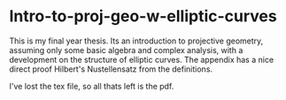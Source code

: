 # Intro-to-proj-geo-w-elliptic-curves
This is my final year thesis. Its an introduction to projective geometry, assuming only some basic algebra and complex analysis, with a development on the structure of elliptic curves. The appendix has a nice direct proof Hilbert's Nustellensatz from the definitions.

I've lost the tex file, so all thats left is the pdf.
